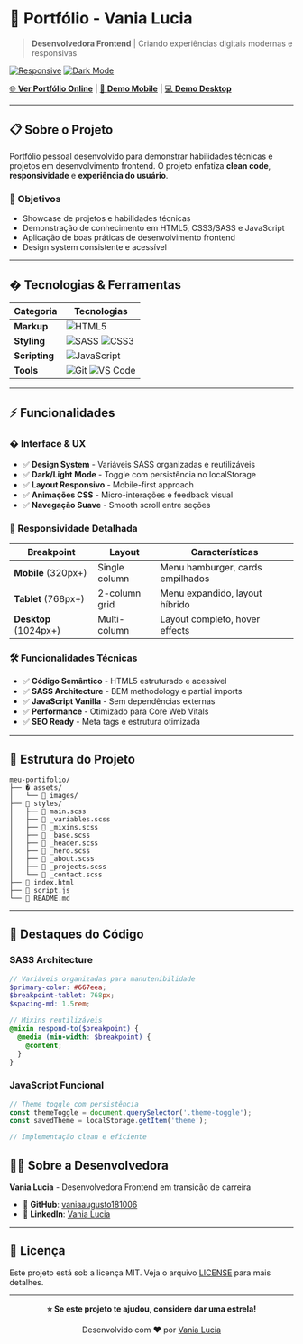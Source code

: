 # 🌟 Portfólio - Vania Lucia

> **Desenvolvedora Frontend** | Criando experiências digitais modernas e responsivas

[![Responsive](https://img.shields.io/badge/design-responsive-blue)](#)
[![Dark Mode](https://img.shields.io/badge/theme-dark%20%7C%20light-purple)](#)

[🌐 **Ver Portfólio Online**](#) | [📱 **Demo Mobile**](#) | [💻 **Demo Desktop**](#)

---

## 📋 **Sobre o Projeto**

Portfólio pessoal desenvolvido para demonstrar habilidades técnicas e projetos em desenvolvimento frontend. O projeto enfatiza **clean code**, **responsividade** e **experiência do usuário**.

### **🎯 Objetivos**
- Showcase de projetos e habilidades técnicas
- Demonstração de conhecimento em HTML5, CSS3/SASS e JavaScript
- Aplicação de boas práticas de desenvolvimento frontend
- Design system consistente e acessível

---

## � **Tecnologias & Ferramentas**

<div align="center">

| **Categoria** | **Tecnologias** |
|---------------|-----------------|
| **Markup** | ![HTML5](https://img.shields.io/badge/HTML5-E34F26?style=for-the-badge&logo=html5&logoColor=white) |
| **Styling** | ![SASS](https://img.shields.io/badge/SASS-hotpink.svg?style=for-the-badge&logo=SASS&logoColor=white) ![CSS3](https://img.shields.io/badge/CSS3-1572B6?style=for-the-badge&logo=css3&logoColor=white) |
| **Scripting** | ![JavaScript](https://img.shields.io/badge/JavaScript-F7DF1E?style=for-the-badge&logo=javascript&logoColor=black) |
| **Tools** | ![Git](https://img.shields.io/badge/GIT-E44C30?style=for-the-badge&logo=git&logoColor=white) ![VS Code](https://img.shields.io/badge/VS%20Code-0078d4.svg?style=for-the-badge&logo=visual-studio-code&logoColor=white) |

</div>

---

## ⚡ **Funcionalidades**

### **� Interface & UX**
- ✅ **Design System** - Variáveis SASS organizadas e reutilizáveis
- ✅ **Dark/Light Mode** - Toggle com persistência no localStorage
- ✅ **Layout Responsivo** - Mobile-first approach
- ✅ **Animações CSS** - Micro-interações e feedback visual
- ✅ **Navegação Suave** - Smooth scroll entre seções

### **📱 Responsividade Detalhada**
| **Breakpoint** | **Layout** | **Características** |
|----------------|------------|---------------------|
| **Mobile** (320px+) | Single column | Menu hamburger, cards empilhados |
| **Tablet** (768px+) | 2-column grid | Menu expandido, layout híbrido |
| **Desktop** (1024px+) | Multi-column | Layout completo, hover effects |

### **🛠 Funcionalidades Técnicas**
- ✅ **Código Semântico** - HTML5 estruturado e acessível
- ✅ **SASS Architecture** - BEM methodology e partial imports
- ✅ **JavaScript Vanilla** - Sem dependências externas
- ✅ **Performance** - Otimizado para Core Web Vitals
- ✅ **SEO Ready** - Meta tags e estrutura otimizada

---

## 📂 **Estrutura do Projeto**

```
meu-portifolio/
├── � assets/
│   └── 📁 images/
├── 📁 styles/
│   ├── 📄 main.scss
│   ├── 📄 _variables.scss
│   ├── 📄 _mixins.scss
│   ├── 📄 _base.scss
│   ├── 📄 _header.scss
│   ├── 📄 _hero.scss
│   ├── 📄 _about.scss
│   ├── 📄 _projects.scss
│   └── 📄 _contact.scss
├── 📄 index.html
├── 📄 script.js
└── 📄 README.md
```

---

## 🎯 **Destaques do Código**

### **SASS Architecture**
```scss
// Variáveis organizadas para manutenibilidade
$primary-color: #667eea;
$breakpoint-tablet: 768px;
$spacing-md: 1.5rem;

// Mixins reutilizáveis
@mixin respond-to($breakpoint) {
  @media (min-width: $breakpoint) {
    @content;
  }
}
```

### **JavaScript Funcional**
```javascript
// Theme toggle com persistência
const themeToggle = document.querySelector('.theme-toggle');
const savedTheme = localStorage.getItem('theme');

// Implementação clean e eficiente
```


## 👩‍💻 **Sobre a Desenvolvedora**

**Vania Lucia** - Desenvolvedora Frontend em transição de carreira

- 🔗 **GitHub**: [vaniaaugusto181006](https://github.com/vaniaaugusto181006)
- 💼 **LinkedIn**: [Vania Lucia](https://linkedin.com/in/seu-perfil)

---

## 📄 **Licença**

Este projeto está sob a licença MIT. Veja o arquivo [LICENSE](LICENSE) para mais detalhes.

---

<div align="center">

**⭐ Se este projeto te ajudou, considere dar uma estrela!**

Desenvolvido com ❤️ por [Vania Lucia](https://github.com/vaniaaugusto181006)


</div>
